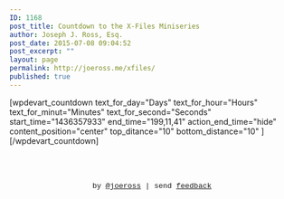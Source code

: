 ```yaml
---
ID: 1168
post_title: Countdown to the X-Files Miniseries
author: Joseph J. Ross, Esq.
post_date: 2015-07-08 09:04:52
post_excerpt: ""
layout: page
permalink: http://joeross.me/xfiles/
published: true
---
```

[wpdevart_countdown text_for_day="Days" text_for_hour="Hours" text_for_minut="Minutes" text_for_second="Seconds" start_time="1436357933" end_time="199,11,41" action_end_time="hide" content_position="center" top_ditance="10" bottom_distance="10" ][/wpdevart_countdown]

<p style="text-align: center;font-size:small;font-family:'Courier New',monospace; padding-top:10%;">by <a href="http://twitter.com/joeross">@joeross</a> | send <a href="mailto:xfiles@joeross.me?subject=An%20email%20about%20your%20X-Files%20countdown">feedback</a></p>